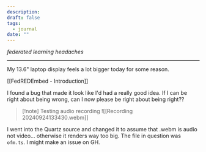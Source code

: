 ```yaml
---
description: 
draft: false
tags:
  - journal
date: ""
---
```

*federated learning headaches*

---

My 13.6" laptop display feels a lot bigger today for some reason.

[[FedREDEmbed - Introduction]]

I found a bug that made it look like I'd had a really good idea. If I can be right about being wrong, can I now please be right about being right??

> [!note] Testing audio recording
> ![[Recording 20240924133430.webm]]

I went into the Quartz source and changed it to assume that .webm is audio not video... otherwise it renders way too big. The file in question was `ofm.ts`. I might make an issue on GH.

